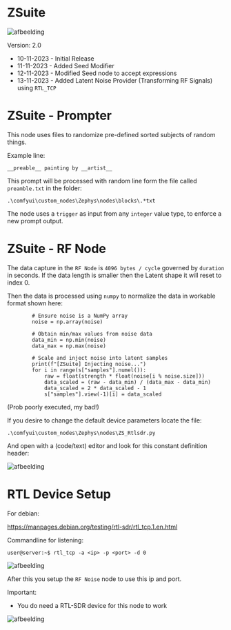 # ZSuite

![afbeelding](https://github.com/TheBarret/ZSuite/assets/25234371/309a5f2c-81cb-496c-bb79-a34b56d08807)


Version: 2.0
- 10-11-2023 - Initial Release
- 11-11-2023 - Added Seed Modifier
- 12-11-2023 - Modified Seed node to accept expressions
- 13-11-2023 - Added Latent Noise Provider (Transforming RF Signals) using `RTL_TCP`


# ZSuite - Prompter

This node uses files to randomize pre-defined sorted subjects of random things.

Example line:

`__preable__ painting by __artist__`

This prompt will be processed with random line form the file called `preamble.txt` in the folder:

`.\comfyui\custom_nodes\Zephys\nodes\blocks\.*txt`

The node uses a `trigger` as input from any `integer` value type, to enforce a new prompt output.

# ZSuite - RF Node

The data capture in the `RF Node` is `4096 bytes / cycle` governed by `duration` in seconds.
If the data length is smaller then the Latent shape it will reset to index 0.

Then the data is processed using `numpy` to normalize the data in workable format shown here:

```
        # Ensure noise is a NumPy array
        noise = np.array(noise)

        # Obtain min/max values from noise data
        data_min = np.min(noise)
        data_max = np.max(noise)

        # Scale and inject noise into latent samples
        print(f"[ZSuite] Injecting noise...")
        for i in range(s["samples"].numel()):
            raw = float(strength * float(noise[i % noise.size]))
            data_scaled = (raw - data_min) / (data_max - data_min)
            data_scaled = 2 * data_scaled - 1
            s["samples"].view(-1)[i] = data_scaled
```
(Prob poorly executed, my bad!)

If you desire to change the default device parameters locate the file:

`.\comfyui\custom_nodes\Zephys\nodes\ZS_Rtlsdr.py`

And open with a (code/text) editor and look for this constant definition header:

![afbeelding](https://github.com/TheBarret/ZSuite/assets/25234371/b13f7ca0-5b76-4210-9c2d-0636c4400721)


# RTL Device Setup

For debian:

https://manpages.debian.org/testing/rtl-sdr/rtl_tcp.1.en.html

Commandline for listening:

```user@server:~$ rtl_tcp -a <ip> -p <port> -d 0```

![afbeelding](https://github.com/TheBarret/ZSuite/assets/25234371/fd5e517c-c3bd-4ad6-a219-c61648bf757c)

After this you setup the `RF Noise` node to use this ip and port.
  
 Important:
 - You do need a RTL-SDR device for this node to work

![afbeelding](https://github.com/TheBarret/ZSuite/assets/25234371/c333f042-ff4c-41f7-9581-c667fe02db82)
